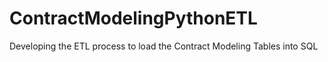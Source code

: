 # ContractModelingPythonETL
Developing the ETL process to load the Contract Modeling Tables into SQL
